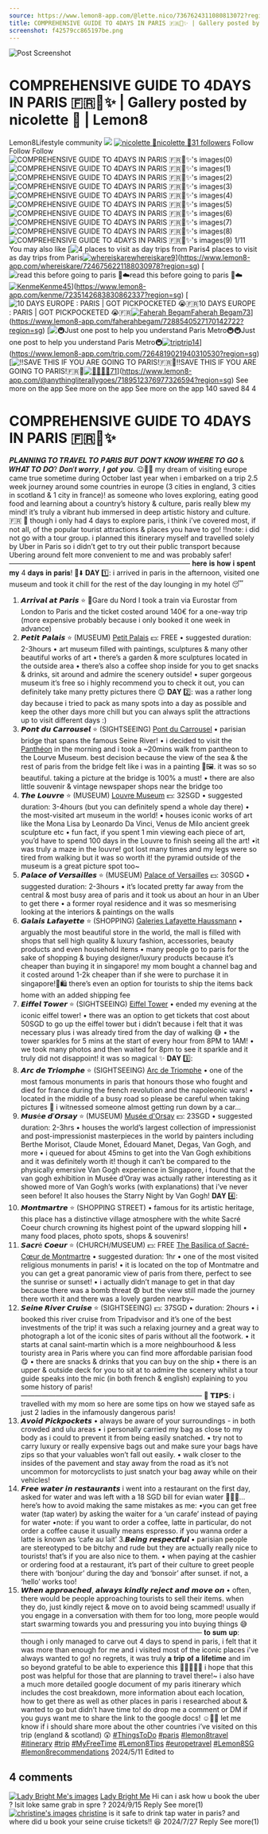 ```yaml
---
source: https://www.lemon8-app.com/@lette.nico/7367624311080813072?region=sg
title: COMPREHENSIVE GUIDE TO 4DAYS IN PARIS 🇫🇷🥐✨ | Gallery posted by nicolette 🌿 | Lemon8
screenshot: f42579cc865197be.png
---
```



![Post Screenshot](f42579cc865197be.png)
# COMPREHENSIVE GUIDE TO 4DAYS IN PARIS 🇫🇷🥐✨ | Gallery posted by nicolette 🌿 | Lemon8
[](https://www.lemon8-app.com/feed/foryou?region=sg)
Lemon8Lifestyle community
[](https://www.lemon8-app.com/search/sug?region=sg)![](https://lemon8.onelink.me/FMQw?pid=website_direct&af_force_dp=false&af_dp=snssdk2657%3A%2F%2Farticle_detail_page%3Fgroup_id%3D7367624311080813072%26pid%3Dwebsite_direct&retargeting=true&ab_version=73512073&af_web_dp=https%3A%2F%2Fplay.google.com%2Fstore%2Fapps%2Fdetails%3Fid%3Dcom.bd.nproject&amp_extra=%7B%22seo_page_id%22%3A%22645266957223552558%22%2C%22traffic_type%22%3A%22website_direct%22%2C%22web_id%22%3A%227481930545921361416%22%2C%22enter_position%22%3A%22smart_banner%22%2C%22enter_page_id%22%3A%227367624311080813072%22%2C%22enter_page_type%22%3A%22article%22%7D)
[![nicolette 🌿](https://p16-lemon8-sign-sg.tiktokcdn.com/user-avatar-alisg/739e98dfe0ffa105e666db62754bb228~tplv-sdweummd6v-shrink:120:0:q75.webp?lk3s=66c60501&source=feed_user&x-expires=1744632000&x-signature=t9UIv7daZw3DNm%2BLpQDMbOmbiok%3D)](https://www.lemon8-app.com/@lette.nico?region=sg)[nicolette 🌿31 followers](https://www.lemon8-app.com/@lette.nico?region=sg)
Follow
Follow
Follow
![COMPREHENSIVE GUIDE TO 4DAYS IN PARIS 🇫🇷🥐✨'s images\(0\)](https://p16-lemon8-sign-sg.tiktokcdn.com/tos-alisg-v-a3e477-sg/o4eX2A8I2AneL3DQWAAimgAfQTbYQtGRypeGLJ~tplv-sdweummd6v-wap-logo-v1:QGxldHRlLm5pY28=:1080:0.webp?lk3s=66c60501&source=wap_large_logo_image&x-expires=1744632000&x-signature=2mDlJG5jS79qV9PLFRCf1%2BnN534%3D)
![COMPREHENSIVE GUIDE TO 4DAYS IN PARIS 🇫🇷🥐✨'s images\(1\)](https://p16-lemon8-sign-sg.tiktokcdn.com/tos-alisg-v-a3e477-sg/o4MASAAkxBMy56efSrLIASGftfnsS9AQIheVAA~tplv-sdweummd6v-wap-logo-v1:QGxldHRlLm5pY28=:1080:0.webp?lk3s=66c60501&source=wap_large_logo_image&x-expires=1744632000&x-signature=K5wK%2Fyq2GTShtUkiQROajnGOVVg%3D)
![COMPREHENSIVE GUIDE TO 4DAYS IN PARIS 🇫🇷🥐✨'s images\(2\)](https://p16-lemon8-sign-sg.tiktokcdn.com/tos-alisg-v-a3e477-sg/oklrQML6AMAff18eMAGngSfrshxAASDtAAI8e2~tplv-sdweummd6v-wap-logo-v1:QGxldHRlLm5pY28=:1080:0.webp?lk3s=66c60501&source=wap_large_logo_image&x-expires=1744632000&x-signature=LGaYQFVriVmxHPw1joC2BWzegnc%3D)
![COMPREHENSIVE GUIDE TO 4DAYS IN PARIS 🇫🇷🥐✨'s images\(3\)](https://p16-lemon8-sign-sg.tiktokcdn.com/tos-alisg-v-a3e477-sg/okf0enGfQADMlLs8xh1fSAAtAQUeSM5gAArAIr~tplv-sdweummd6v-wap-logo-v1:QGxldHRlLm5pY28=:1080:0.webp?lk3s=66c60501&source=wap_large_logo_image&x-expires=1744632000&x-signature=Ch%2F9m5vRokOkmHwk29aNti0EacU%3D)
![COMPREHENSIVE GUIDE TO 4DAYS IN PARIS 🇫🇷🥐✨'s images\(4\)](https://p16-lemon8-sign-sg.tiktokcdn.com/tos-alisg-v-a3e477-sg/ocMxfAGrQMSIADrsetnAgeAL8Aef9U1SlXhsAA~tplv-sdweummd6v-wap-logo-v1:QGxldHRlLm5pY28=:1080:0.webp?lk3s=66c60501&source=wap_large_logo_image&x-expires=1744632000&x-signature=0ZNTIhkn3O7aWv1uaN9oXsC%2Fhzg%3D)
![COMPREHENSIVE GUIDE TO 4DAYS IN PARIS 🇫🇷🥐✨'s images\(5\)](https://p16-lemon8-sign-sg.tiktokcdn.com/tos-alisg-v-a3e477-sg/oot8bfQAAHnLYIAADfs1rfeMASGsMSAgrAlxhe~tplv-sdweummd6v-wap-logo-v1:QGxldHRlLm5pY28=:1080:0.webp?lk3s=66c60501&source=wap_large_logo_image&x-expires=1744632000&x-signature=qLi7Q%2FKQCwnpl7WIAJR%2FnKtSpyU%3D)
![COMPREHENSIVE GUIDE TO 4DAYS IN PARIS 🇫🇷🥐✨'s images\(6\)](https://p16-lemon8-sign-sg.tiktokcdn.com/tos-alisg-v-a3e477-sg/ocStueAfVA8sGOAQAerInfSAAMfLI83Mx6ShAB~tplv-sdweummd6v-wap-logo-v1:QGxldHRlLm5pY28=:1080:0.webp?lk3s=66c60501&source=wap_large_logo_image&x-expires=1744632000&x-signature=R8pT61XNTZtp1PUOij36A5Ssy%2Bw%3D)
![COMPREHENSIVE GUIDE TO 4DAYS IN PARIS 🇫🇷🥐✨'s images\(7\)](https://p16-lemon8-sign-sg.tiktokcdn.com/tos-alisg-v-a3e477-sg/oIAr1LhtIgDQAcfrAeeSgAfnsAMexGA8MA2lSQ~tplv-sdweummd6v-wap-logo-v1:QGxldHRlLm5pY28=:1080:0.webp?lk3s=66c60501&source=wap_large_logo_image&x-expires=1744632000&x-signature=8dEtFv0mxak94vtNv5GXneMhsJg%3D)
![COMPREHENSIVE GUIDE TO 4DAYS IN PARIS 🇫🇷🥐✨'s images\(8\)](https://p16-lemon8-sign-sg.tiktokcdn.com/tos-alisg-v-a3e477-sg/oQksrfID8AhUfeAltMSfADAQGen9LMA1rSAxAg~tplv-sdweummd6v-wap-logo-v1:QGxldHRlLm5pY28=:1080:0.webp?lk3s=66c60501&source=wap_large_logo_image&x-expires=1744632000&x-signature=05y2htrULYumXkvXabPZxxN4td0%3D)
![COMPREHENSIVE GUIDE TO 4DAYS IN PARIS 🇫🇷🥐✨'s images\(9\)](https://p16-lemon8-sign-sg.tiktokcdn.com/tos-alisg-v-a3e477-sg/oohxfYS8AnArAsOaAQLofAAGfeM1rlAIMtSDeg~tplv-sdweummd6v-wap-logo-v1:QGxldHRlLm5pY28=:1080:0.webp?lk3s=66c60501&source=wap_large_logo_image&x-expires=1744632000&x-signature=eb2HW5Iw5Rb%2F2rEBAo3QIy9seSE%3D)
1/11
You may also like
[![4 places to visit as day trips from Paris](https://p16-lemon8-sign-sg.tiktokcdn.com/tos-alisg-v-a3e477-sg/o8EDbTbSI6l9QekCfjynbButaWE8AAagAYgkQA~tplv-sdweummd6v-shrink:640:0:q50.webp?lk3s=66c60501&source=seo_middle_feed_list&x-expires=1773576000&x-signature=FGp%2Fi2vuX0r4rlhRBTTaNE1Sncs%3D)4 places to visit as day trips from Paris[![whereiskare](https://p16-lemon8-sign-sg.tiktokcdn.com/user-avatar-alisg/730b13be38e65a83000c755b44470278~tplv-sdweummd6v-shrink:120:0:q75.jpeg?lk3s=66c60501&source=feed_user&x-expires=1744632000&x-signature=rd7KzyAJwgWIJkOHmSDAGI7cNts%3D)whereiskare9](https://www.lemon8-app.com/whereiskare?region=sg)](https://www.lemon8-app.com/whereiskare/7246756221188030978?region=sg)
[![read this before going to paris 🧳☁️](https://p16-lemon8-sign-sg.tiktokcdn.com/tos-alisg-v-a3e477-sg/0887eb1fb43e43939e44f1fc283c2c5b~tplv-sdweummd6v-shrink:640:0:q50.webp?lk3s=66c60501&source=seo_middle_feed_list&x-expires=1773576000&x-signature=iEy1CwG%2FzVY8Dr4ZGNpKMSKWQnM%3D)read this before going to paris 🧳☁️[![Kenme](https://p16-lemon8-sign-sg.tiktokcdn.com/user-avatar-alisg/7a07f6e810a49204b195f8c6cfc5bd1a~tplv-sdweummd6v-shrink:120:0:q75.jpeg?lk3s=66c60501&source=feed_user&x-expires=1744632000&x-signature=JK9FlY3MtedW%2FPFTrN3GCATuB8Y%3D)Kenme45](https://www.lemon8-app.com/kenme?region=sg)](https://www.lemon8-app.com/kenme/7235142683830862337?region=sg)
[![10 DAYS EUROPE : PARIS | GOT PICKPOCKETED 😭🇫🇷](https://p16-lemon8-sign-sg.tiktokcdn.com/tos-alisg-v-a3e477-sg/owAf2JPTsNBDQ5beKfACUAg7AIRMENNQAA6DHG~tplv-sdweummd6v-shrink:640:0:q50.webp?lk3s=66c60501&source=seo_middle_feed_list&x-expires=1773576000&x-signature=Tf%2BZK%2BiL3QfUTBpsx9bprVzveG0%3D)10 DAYS EUROPE : PARIS | GOT PICKPOCKETED 😭🇫🇷[![Faherah Begam](https://p16-lemon8-sign-sg.tiktokcdn.com/user-avatar-alisg/f25362b24dbf9f7fe15706b2bbf7f946~tplv-sdweummd6v-shrink:120:0:q75.jpeg?lk3s=66c60501&source=feed_user&x-expires=1744632000&x-signature=KNsqGg5Mk6wu84EURq8Jrv%2BXmKg%3D)Faherah Begam73](https://www.lemon8-app.com/faherahbegam?region=sg)](https://www.lemon8-app.com/faherahbegam/7288540527170142722?region=sg)
[![🚇Just one post to help you understand Paris Metro🚇](https://p16-lemon8-sign-sg.tiktokcdn.com/tos-alisg-v-a3e477-sg/o0zOAhCAnI0aKfTeoQVtDnA5K6AiC2g2RyEOEB~tplv-sdweummd6v-shrink:640:0:q50.webp?lk3s=66c60501&source=seo_middle_feed_list&x-expires=1773576000&x-signature=kL0ft5DdfP2szC47bKs2c6xsbqg%3D)🚇Just one post to help you understand Paris Metro🚇[![trip](https://p16-lemon8-sign-sg.tiktokcdn.com/user-avatar-alisg/1f4d3f2d279788d8cdde5d3511af69be~tplv-sdweummd6v-shrink:120:0:q75.jpeg?lk3s=66c60501&source=feed_user&x-expires=1744632000&x-signature=%2BhnChLbbN56xqu%2BDqYmczCJ7V7Y%3D)trip14](https://www.lemon8-app.com/trip.com?region=sg)](https://www.lemon8-app.com/trip.com/7264819021940310530?region=sg)
[![‼️SAVE THIS IF YOU ARE GOING TO PARIS!🇫🇷🥐](https://p16-lemon8-sign-sg.tiktokcdn.com/tos-alisg-v-a3e477-sg/cd2be08131d8423993b507d81803523d~tplv-sdweummd6v-shrink:640:0:q50.webp?lk3s=66c60501&source=seo_middle_feed_list&x-expires=1773576000&x-signature=JvY6QNyU9qa7dhy8C%2FYmPqpbAmw%3D)‼️SAVE THIS IF YOU ARE GOING TO PARIS!🇫🇷🥐[![🤍🍋](https://p16-lemon8-sign-sg.tiktokcdn.com/user-avatar-alisg/7d9a151ddbcb8fd34dfa05cd675b7b93~tplv-sdweummd6v-shrink:120:0:q75.jpeg?lk3s=66c60501&source=feed_user&x-expires=1744632000&x-signature=2S963TqhSXCYksPnbZe0MCjKbuo%3D)🤍🍋71](https://www.lemon8-app.com/@anythingliterallygoes?region=sg)](https://www.lemon8-app.com/@anythingliterallygoes/7189512376977326594?region=sg)
See more on the app
See more on the app
See more on the app
140 saved
84
4
# COMPREHENSIVE GUIDE TO 4DAYS IN PARIS 🇫🇷🥐✨
𝑷𝑳𝑨𝑵𝑵𝑰𝑵𝑮 𝑻𝑶 𝑻𝑹𝑨𝑽𝑬𝑳 𝑻𝑶 𝑷𝑨𝑹𝑰𝑺 𝑩𝑼𝑻 𝑫𝑶𝑵’𝑻 𝑲𝑵𝑶𝑾 𝑾𝑯𝑬𝑹𝑬 𝑻𝑶 𝑮𝑶 & 𝑾𝑯𝑨𝑻 𝑻𝑶 𝑫𝑶? 
𝑫𝒐𝒏’𝒕 𝒘𝒐𝒓𝒓𝒚, 𝑰 𝒈𝒐𝒕 𝒚𝒐𝒖. 😉🤝🏼
my dream of visiting europe came true sometime during October last year when i embarked on a trip 2.5 week journey around some countries in europe (3 cities in england, 3 cities in scotland & 1 city in france)! as someone who loves exploring, eating good food and learning about a country’s history & culture, paris really blew my mind! it’s truly a vibrant hub immersed in deep artistic history and culture. 🇫🇷 🖤
though i only had 4 days to explore paris, i think i’ve covered most, if not all, of the popular tourist attractions & places you have to go!
‼️note: i did not go with a tour group. i planned this itinerary myself and travelled solely by Uber in Paris so i didn’t get to try out their public transport because Ubering around felt more convenient to me and was probably safer! 
——————————————————————————
𝐡𝐞𝐫𝐞 𝐢𝐬 𝐡𝐨𝐰 𝐢 𝐬𝐩𝐞𝐧𝐭 𝐦𝐲 4 𝐝𝐚𝐲𝐬 𝐢𝐧 𝐩𝐚𝐫𝐢𝐬! 🤩⬇️
𝐃𝐀𝐘 1️⃣: 
i arrived in paris in the afternoon, visited one museum and took it chill for the rest of the day lounging in my hotel 😴
1. 𝘼𝙧𝙧𝙞𝙫𝙖𝙡 𝙖𝙩 𝙋𝙖𝙧𝙞𝙨 ⭐️
📍Gare du Nord 
I took a train via Eurostar from London to Paris and the ticket costed around 140€ for a one-way trip (more expensive probably because i only booked it one week in advance) 
2. 𝙋𝙚𝙩𝙞𝙩 𝙋𝙖𝙡𝙖𝙞𝙨 ⭐️ (MUSEUM)
[Petit Palais](https://www.lemon8-app.com/poi/22535865217229304?region=sg)
💵: FREE
• suggested duration: 2-3hours
• art museum filled with paintings, sculptures & many other beautiful works of art 
• there’s a garden & more sculptures located in the outside area 
• there’s also a coffee shop inside for you to get snacks & drinks, sit around and admire the scenery outside! 
• super gorgeous museum it’s free so i highly recommend you to check it out, you can definitely take many pretty pictures there 😉
𝐃𝐀𝐘 2️⃣:
was a rather long day because i tried to pack as many spots into a day as possible and keep the other days more chill but you can always split the attractions up to visit different days :) 
1. 𝙋𝙤𝙣𝙩 𝙙𝙪 𝘾𝙖𝙧𝙧𝙤𝙪𝙨𝙚𝙡 ⭐️ (SIGHTSEEING)
[Pont du Carrousel](https://www.lemon8-app.com/poi/22535797119138351?region=sg)
• parisian bridge that spans the famous Seine River! 
• i decided to visit the [Panthéon](https://www.lemon8-app.com/poi/22535796482470238?region=sg) in the morning and i took a ~20mins walk from pantheon to the Lourve Museum. best decision because the view of the sea & the rest of paris from the bridge felt like i was in a painting 🥹🖼️. it was so so beautiful. taking a picture at the bridge is 100% a must!
• there are also little souvenir & vintage newspaper shops near the bridge too
2. 𝙏𝙝𝙚 𝙇𝙤𝙪𝙫𝙧𝙚 ⭐️ (MUSEUM) 
[Louvre Museum](https://www.lemon8-app.com/poi/22535865202508922?region=sg)
💵: 32SGD 
• suggested duration: 3-4hours (but you can definitely spend a whole day there)
• the most-visited art museum in the world!
• houses iconic works of art like the Mona Lisa by Leonardo Da Vinci, Venus de Milo ancient greek sculpture etc
• fun fact, if you spent 1 min viewing each piece of art, you’d have to spend 100 days in the Louvre to finish seeing all the art!
•it was truly a maze in the louvre! got lost many times and my legs were so tired from walking but it was so worth it! the pyramid outside of the museum is a great picture spot too~
3. 𝙋𝙖𝙡𝙖𝙘𝙚 𝙤𝙛 𝙑𝙚𝙧𝙨𝙖𝙞𝙡𝙡𝙚𝙨 ⭐️ (MUSEUM) 
[Palace of Versailles](https://www.lemon8-app.com/poi/22535865204803228?region=sg)
💵: 30SGD
• suggested duration: 2-3hours
• it’s located pretty far away from the central & most busy area of paris and it took us about an hour in an Uber to get there 
• a former royal residence and it was so mesmerising looking at the interiors & paintings on the walls
4. 𝙂𝙖𝙡𝙖𝙞𝙨 𝙇𝙖𝙛𝙖𝙮𝙚𝙩𝙩𝙚 ⭐️ (SHOPPING)
[Galeries Lafayette Haussmann](https://www.lemon8-app.com/poi/22535865224856189?region=sg)
• arguably the most beautiful store in the world, the mall is filled with shops that sell high quality & luxury fashion, accessories, beauty products and even household items 
• many people go to paris for the sake of shopping & buying designer/luxury products because it’s cheaper than buying it in singapore! my mom bought a channel bag and it costed around 1-2k cheaper than if she were to purchase it in singapore!👜🛍️ there’s even an option for tourists to ship the items back home with an added shipping fee
5. 𝙀𝙞𝙛𝙛𝙚𝙡 𝙏𝙤𝙬𝙚𝙧 ⭐️ (SIGHTSEEING)
[Eiffel Tower](https://www.lemon8-app.com/poi/22535865202411768?region=sg)
• ended my evening at the iconic eiffel tower!
• there was an option to get tickets that cost about 50SGD to go up the eiffel tower but i didn’t because i felt that it was necessary plus i was already tired from the day of walking 😅
• the tower sparkles for 5 mins at the start of every hour from 8PM to 1AM! 
• we took many photos and then waited for 8pm to see it sparkle and it truly did not disappoint! it was so magical ✨ 
𝐃𝐀𝐘 3️⃣: 
1. 𝘼𝙧𝙘 𝙙𝙚 𝙏𝙧𝙞𝙤𝙢𝙥𝙝𝙚 ⭐️ (SIGHTSEEING)
[Arc de Triomphe](https://www.lemon8-app.com/poi/22535865202811733?region=sg)
• one of the most famous monuments in paris that honours those who fought and died for france during the french revolution and the napoleonic wars!
• located in the middle of a busy road so please be careful when taking pictures 🥲 i witnessed someone almost getting run down by a car… 
2. 𝙈𝙪𝙨é𝙚 𝙙’𝙊𝙧𝙨𝙖𝙮 ⭐️ (MUSEUM) 
[Musée d'Orsay](https://www.lemon8-app.com/poi/22535865206192079?region=sg)
💵: 23SGD 
• suggested duration: 2-3hrs
• houses the world’s largest collection of impressionist and post-impressionist masterpieces in the world by painters including Berthe Morisot, Claude Monet, Édouard Manet, Degas, Van Gogh, and more
• i queued for about 45mins to get into the Van Gogh exhibitions and it was definitely worth it! though it can’t be compared to the physically emersive Van Gogh experience in Singapore, i found that the van gogh exhibition in Musée d’Oray was actually rather interesting as it showed more of Van Gogh’s works (with explanations) that i’ve never seen before! It also houses the Starry Night by Van Gogh!
𝐃𝐀𝐘 4️⃣: 
1. 𝙈𝙤𝙣𝙩𝙢𝙖𝙧𝙩𝙧𝙚 ⭐️ (SHOPPING STREET) 
• famous for its artistic heritage, this place has a distinctive village atmosphere with the white Sacré Coeur church crowning its highest point of the upward slopping hill 
• many food places, photo spots, shops & souvenirs!
2. 𝙎𝙖𝙘𝙧é 𝘾𝙤𝙚𝙪𝙧 ⭐️ (CHURCH/MUSEUM)
💵: FREE
[The Basilica of Sacré-Cœur de Montmartre](https://www.lemon8-app.com/poi/22535865211069638?region=sg)
• suggested duration: 1hr
• one of the most visited religious monuments in paris!
• it is located on the top of Montmatre and you can get a great panoramic view of paris from there, perfect to see the sunrise or sunset!
• i actually didn’t manage to get in that day because there was a bomb threat 😨 but the view still made the journey there worth it and there was a lovely garden nearby~
3. 𝙎𝙚𝙞𝙣𝙚 𝙍𝙞𝙫𝙚𝙧 𝘾𝙧𝙪𝙞𝙨𝙚 ⭐️ (SIGHTSEEING) 
💵: 37SGD
• duration: 2hours 
• i booked this river cruise from Tripadvisor and it’s one of the best investments of the trip! it was such a relaxing journey and a great way to photograph a lot of the iconic sites of paris without all the footwork. 
• it starts at canal saint-martin which is a more neighbourhood & less touristy area in Paris where you can find more affordable parisian food 😋
• there are snacks & drinks that you can buy on the ship 
• there is an upper & outside deck for you to sit at to admire the scenery whilst a tour guide speaks into the mic (in both french & english) explaining to you some history of paris! 
——————————————————————————
📝 𝗧𝗜𝗣𝗦: 
i travelled with my mom so here are some tips on how we stayed safe as just 2 ladies in the infamously dangerous paris!
1. 𝘼𝙫𝙤𝙞𝙙 𝙋𝙞𝙘𝙠𝙥𝙤𝙘𝙠𝙚𝙩𝙨
• always be aware of your surroundings - in both crowded and ulu areas
• i personally carried my bag as close to my body as i could to prevent it from being easily snatched. 
• try not to carry luxury or really expensive bags out and make sure your bags have zips so that your valuables won’t fall out easily. 
• walk closer to the insides of the pavement and stay away from the road as it’s not uncommon for motorcyclists to just snatch your bag away while on their vehicles!
2. 𝙁𝙧𝙚𝙚 𝙬𝙖𝙩𝙚𝙧 𝙞𝙣 𝙧𝙚𝙨𝙩𝙖𝙪𝙧𝙖𝙣𝙩𝙨
i went into a restaurant on the first day, asked for water and was left with a 18 SGD bill for evian water 🤦🏻‍♀️… here’s how to avoid making the same mistakes as me:
•you can get free water (tap water) by asking the waiter for a ‘un carafe’ instead of paying for water 
•note: if you want to order a coffee, latte in particular, do not order a coffee cause it usually means espresso. if you wanna order a latte is known as ‘cafe au lait’
3.𝘽𝙚𝙞𝙣𝙜 𝙧𝙚𝙨𝙥𝙚𝙘𝙩𝙛𝙪𝙡
• parisian people are stereotyped to be bitchy and rude but they are actually really nice to tourists! that’s if you are also nice to them. 
• when paying at the cashier or ordering food at a restaurant, it’s part of their culture to greet people there with ‘bonjour’ during the day and ‘bonsoir’ after sunset. if not, a ‘hello’ works too!
4. 𝙒𝙝𝙚𝙣 𝙖𝙥𝙥𝙧𝙤𝙖𝙘𝙝𝙚𝙙, 𝙖𝙡𝙬𝙖𝙮𝙨 𝙠𝙞𝙣𝙙𝙡𝙮 𝙧𝙚𝙟𝙚𝙘𝙩 𝙖𝙣𝙙 𝙢𝙤𝙫𝙚 𝙤𝙣
• often, there would be people approaching tourists to sell their items. when they do, just kindly reject & move on to avoid being scammed! usually if you engage in a conversation with them for too long, more people would start swarming towards you and pressuring you into buying things 😅
——————————————————————————
𝐭𝐨 𝐬𝐮𝐦 𝐮𝐩: though i only managed to carve out 4 days to spend in paris, i felt that it was more than enough for me and i visited most of the iconic places i’ve always wanted to go! no regrets, it was truly 𝐚 𝐭𝐫𝐢𝐩 𝐨𝐟 𝐚 𝐥𝐢𝐟𝐞𝐭𝐢𝐦𝐞 and im so beyond grateful to be able to experience this 🥹🖤🇫🇷✨
i hope that this post was helpful for those that are planning to travel there!~ i also have a much more detailed google document of my paris itinerary which includes the cost breakdown, more information about each location, how to get there as well as other places in paris i researched about & wanted to go but didn’t have time to! do drop me a comment or DM if you guys want me to share the link to the google docs! ☺️🫶🏼
let me know if i should share more about the other countries i’ve visited on this trip (england & scotland) 😲
[#ThingsToDo](https://www.lemon8-app.com/topic/7111701935669395457?region=sg) [#paris](https://www.lemon8-app.com/topic/7199953620581695493?region=sg) [#lemon8travel](https://www.lemon8-app.com/topic/7198471913272885253?region=sg) [#itinerary](https://www.lemon8-app.com/topic/7146196887640489989?region=sg) [#trip](https://www.lemon8-app.com/topic/6908695276039553030?region=sg) [#MyFreeTime](https://www.lemon8-app.com/topic/7352879109136990224?region=sg) [#Lemon8Tips](https://www.lemon8-app.com/topic/7216767943802699782?region=sg) [#europetravel](https://www.lemon8-app.com/topic/7215844111260794885?region=sg) [#Lemon8SG](https://www.lemon8-app.com/topic/7072348837645451266?region=sg) [#lemon8recommendations](https://www.lemon8-app.com/topic/7199523191537582085?region=sg)
2024/5/11 Edited to
## 4 comments
[![Lady Bright Me's images](https://p16-sign-sg.lemon8cdn.com/tos-alisg-i-0000/4e33379e42d2474999b05b263ade0dfb~tplv-sdweummd6v-shrink:1200:0:q75.webp?lk3s=d32e6450&source=ui_avatar&x-expires=1744632000&x-signature=%2BX0Den93Oi47CN%2FkfnUa1A1ZV2k%3D)](https://www.lemon8-app.com/lemon1356829827?region=sg)
[Lady Bright Me](https://www.lemon8-app.com/lemon1356829827?region=sg)
Hi can i ask how u book the uber ? Isit loke same grab in spre ?
2024/9/15
Reply
See more(1)
[![christine's images](https://p16-lemon8-sign-sg.tiktokcdn.com/user-avatar-alisg/e1b06a330165c817f136546c009166a8~tplv-sdweummd6v-shrink:1200:0:q75.webp?lk3s=d32e6450&source=ui_avatar&x-expires=1744632000&x-signature=mZwldosV889RDI%2BPUKQ32gTj2cs%3D)](https://www.lemon8-app.com/@mentaikool?region=sg)
[christine](https://www.lemon8-app.com/@mentaikool?region=sg)
is it safe to drink tap water in paris? and where did u book your seine cruise tickets!! 😆
2024/7/27
Reply
See more(1)
#